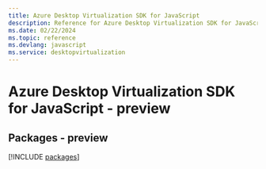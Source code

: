 ```yaml
---
title: Azure Desktop Virtualization SDK for JavaScript
description: Reference for Azure Desktop Virtualization SDK for JavaScript
ms.date: 02/22/2024
ms.topic: reference
ms.devlang: javascript
ms.service: desktopvirtualization
---
```

# Azure Desktop Virtualization SDK for JavaScript - preview
## Packages - preview
[!INCLUDE [packages](desktop-virtualization-index.md)]